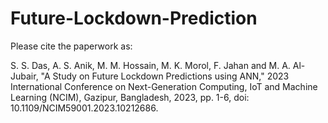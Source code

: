 # Future-Lockdown-Prediction

Please cite the paperwork as:

S. S. Das, A. S. Anik, M. M. Hossain, M. K. Morol, F. Jahan and M. A. Al-Jubair, "A Study on Future Lockdown Predictions using ANN," 2023 International Conference on Next-Generation Computing, IoT and Machine Learning (NCIM), Gazipur, Bangladesh, 2023, pp. 1-6, doi: 10.1109/NCIM59001.2023.10212686.
